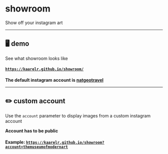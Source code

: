 # showroom
Show off your instagram art

<hr>

## 🖥️ demo

See what showroom looks like <br>

#### [`https://kaarelr.github.io/showroom/`](https://kaarelr.github.io/showroom/)

**The default instagram account is [natgeotravel](https://www.instagram.com/natgeotravel/)**

<hr>

## ✏️ custom account

Use the `account` parameter to display images from a custom instagram account
<br>

**Account has to be public**

#### Example: [`https://kaarelr.github.io/showroom?account=themuseumofmodernart`](https://kaarelr.github.io/showroom?account=themuseumofmodernart)
